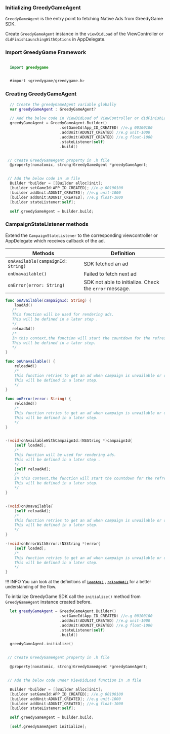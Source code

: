 ### **Initializing GreedyGameAgent**

`GreedyGameAgent` is the entry point to fetching Native Ads from GreedyGame SDK. 

Create `GreedyGameAgent` instance in the `viewDidLoad` of the ViewController or `didFinishLaunchingWithOptions` in AppDelegate.

### **Import GreedyGame Framework**

```Swift tab=

  import greedygame

```

```Objective-c tab="Objective - C"

  #import <greedygame/greedygame.h>

```

### **Creating GreedyGameAgent**

```Swift tab=
  // Create the greedyGameAgent variable globally
  var greedyGameAgent : GreedyGameAgent?

  // Add the below code in ViewDidLoad of ViewController or didFinishLaunchingWithOptions in AppDelegate
  greedyGameAgent = GreedyGameAgent.Builder()
                        .setGameId(App_ID_CREATED) //e.g 00100100
                        .addUnit(ADUNIT_CREATED) //e.g unit-1000
                        .addUnit(ADUNIT_CREATED) //e.g float-1000
                        .stateListener(self)
                        .build()
```

```Objective-c tab="Objective - C"

 // Create GreedyGameAgent property in .h file
  @property(nonatomic, strong)GreedyGameAgent *greedyGameAgent;


 // Add the below code in .m file
  Builder *builder = [[Builder alloc]init];
  [builder setGameId:APP_ID_CREATED]; //e.g 00100100
  [builder addUnit:ADUNIT_CREATED]; //e.g unit-1000
  [builder addUnit:ADUNIT_CREATED]; //e.g float-1000
  [builder stateListener:self];

  self.greedyGameAgent = builder.build;
```

### **CampaignStateListener methods**

Extend the `CampaignStateListener` to the corresponding viewcontroller or AppDelegate which receives callback of the ad.


| Methods      | Definition                                      |
| ------------ | ----------------------------------------------- |
| `onAvailable(campaignId: String)`  | SDK fetched an ad|
| `onUnavailable()`    | Failed to fetch next ad                          |
| `onError(error: String)`     | SDK not able to initialize. Check the `error` message.|


```Swift tab=
func onAvailable(campaignId: String) {
    loadAd()
   /*
   This function will be used for rendering ads.
   This will be defined in a later step .
   */
   reloadAd()
   /*
   In this context,the function will start the countdown for the refresh call, to fetch new ads.
   This will be defined in a later step.
   */
}

func onUnavailable() {
    reloadAd()
    /*
    This function retries to get an ad when campaign is unvailable or onError.
    This will be defined in a later step.
    */
}

func onError(error: String) {
    reloadAd()
    /*
    This function retries to get an ad when campaign is unvailable or onError.
    This will be defined in a later step.
    */
}
```

```Objective-c tab=

-(void)onAvailableWithCampaignId:(NSString *)campaignId{
    [self loadAd];
    /*
    This function will be used for rendering ads.
    This will be defined in a later step .
    */
    [self reloadAd];
    /*
    In this context,the function will start the countdown for the refresh call, to fetch new ads.
    This will be defined in a later step.
    */
}


-(void)onUnavailable{
    [self reloadAd];
    /*
    This function retries to get an ad when campaign is unvailable or onError.
    This will be defined in a later step.
    */
}

-(void)onErrorWithError:(NSString *)error{
    [self loadAd];
    /*
    This function retries to get an ad when campaign is unvailable or onError.
    This will be defined in a later step.
    */
}
```

!!! INFO
    <font size="2.5">You can look at the definitions of  **[`loadAd()`](ios-rendering-ads.md#implementation-of-rendering-code)** , **[`reloadAd()`](ios-refresh-ads.md)** for a better understanding of the flow.</font>

To initialize GreedyGame SDK call the `initialize()` method from `GreedyGameAgent` instance created before.

```Swift tab= hl_lines="8"
  let greedyGameAgent = GreedyGameAgent.Builder()
                        .setGameId(App_ID_CREATED) //e.g 00100100
                        .addUnit(ADUNIT_CREATED) //e.g unit-1000
                        .addUnit(ADUNIT_CREATED) //e.g float-1000
                        .stateListener(self)
                        .build()

  greedyGameAgent.initialize()
```

```Objective-c tab= hl_lines="16"

 // Create GreedyGameAgent property in .h file

  @property(nonatomic, strong)GreedyGameAgent *greedyGameAgent;


 // Add the below code under ViewDidLoad function in .m file

  Builder *builder = [[Builder alloc]init];
  [builder setGameId:APP_ID_CREATED]; //e.g 00100100
  [builder addUnit:ADUNIT_CREATED]; //e.g unit-1000
  [builder addUnit:ADUNIT_CREATED]; //e.g float-1000
  [builder stateListener:self];

  self.greedyGameAgent = builder.build;

  [self.greedyGameAgent initialize];
```



